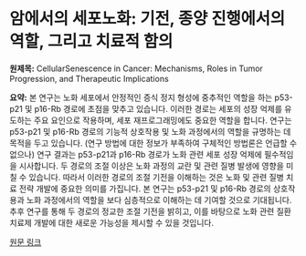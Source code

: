 # 암에서의 세포노화: 기전, 종양 진행에서의 역할, 그리고 치료적 함의

**원제목:** CellularSenescence in Cancer: Mechanisms, Roles in Tumor Progression, and Therapeutic Implications

**요약:** 본 연구는 노화 세포에서 안정적인 증식 정지 형성에 중추적인 역할을 하는 p53-p21 및 p16-Rb 경로에 초점을 맞추고 있습니다. 이러한 경로는 세포의 성장 억제를 유도하는 주요 요인으로 작용하며, 세포 재프로그래밍에도 중요한 역할을 합니다.  연구는 p53-p21 및 p16-Rb 경로의 기능적 상호작용 및 노화 과정에서의 역할을 규명하는 데 목적을 두고 있습니다.  (연구 방법에 대한 정보가 부족하여 구체적인 방법론은 언급할 수 없으나)  연구 결과는 p53-p21과 p16-Rb 경로가 노화 관련 세포 성장 억제에 필수적임을 시사합니다.  두 경로의 조절 이상은 노화 과정의 교란 및 관련 질병 발생에 영향을 미칠 수 있습니다.  따라서 이러한 경로의 조절 기전을 이해하는 것은 노화 및 관련 질병 치료 전략 개발에 중요한 의미를 가집니다.  본 연구는  p53-p21 및 p16-Rb 경로의 상호작용과 노화 과정에서의 역할을 보다 심층적으로 이해하는 데 기여할 것으로 기대됩니다.  추후 연구를 통해  두 경로의 정교한 조절 기전을 밝히고, 이를 바탕으로 노화 관련 질환 치료제 개발에 대한 새로운 가능성을 제시할 수 있을 것입니다.

[원문 링크](https://onlinelibrary.wiley.com/doi/pdf/10.1002/mog2.70029)
